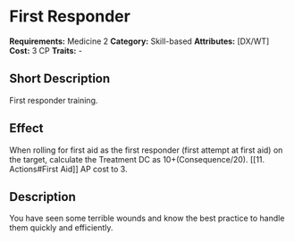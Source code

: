 # First Responder

**Requirements:** Medicine 2
**Category:** Skill-based
**Attributes:** [DX/WT]
**Cost:** 3 CP
**Traits:** -


## Short Description
First responder training.

## Effect
When rolling for first aid as the first responder (first attempt at first aid) on the target, calculate the Treatment DC as 10+(Consequence/20). [[11. Actions#First Aid]] AP cost to 3.

## Description
You have seen some terrible wounds and know the best practice to handle them quickly and efficiently.
